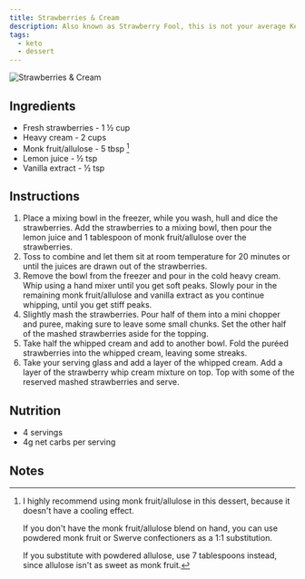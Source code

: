 ```yaml
---
title: Strawberries & Cream
description: Also known as Strawberry Fool, this is not your average Keto Strawberry dessert! Fresh strawberries are macerated, then gently folded in homemade whipped cream.
tags:
  - keto
  - dessert
---
```


![Strawberries & Cream](/images/recipes/strawberries-and-cream.jpeg 'Strawberries & Cream')

## Ingredients

- Fresh strawberries - 1 ½ cup
- Heavy cream - 2 cups
- Monk fruit/allulose - 5 tbsp [^1]
- Lemon juice - ½ tsp
- Vanilla extract - ½ tsp

## Instructions

1. Place a mixing bowl in the freezer, while you wash, hull and dice the strawberries. Add the strawberries to a mixing bowl, then pour the lemon juice and 1 tablespoon of monk fruit/allulose over the strawberries.
1. Toss to combine and let them sit at room temperature for 20 minutes or until the juices are drawn out of the strawberries.
1. Remove the bowl from the freezer and pour in the cold heavy cream. Whip using a hand mixer until you get soft peaks. Slowly pour in the remaining monk fruit/allulose and vanilla extract as you continue whipping, until you get stiff peaks.
1. Slightly mash the strawberries. Pour half of them into a mini chopper and puree, making sure to leave some small chunks. Set the other half of the mashed strawberries aside for the topping.
1. Take half the whipped cream and add to another bowl. Fold the puréed strawberries into the whipped cream, leaving some streaks.
1. Take your serving glass and add a layer of the whipped cream. Add a layer of the strawberry whip cream mixture on top. Top with some of the reserved mashed strawberries and serve.

## Nutrition

- 4 servings
- 4g net carbs per serving

## Notes

[^1]:
    I highly recommend using monk fruit/allulose in this dessert, because it doesn't have a cooling effect.

    If you don't have the monk fruit/allulose blend on hand, you can use powdered monk fruit or Swerve confectioners as a 1:1 substitution.

    If you substitute with powdered allulose, use 7 tablespoons instead, since allulose isn't as sweet as monk fruit.

